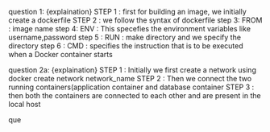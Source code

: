 question 1: {explaination}
STEP 1 : first for building an image, we initially create a dockerfile
STEP 2 : we follow the syntax of dockerfile
step 3: FROM : image name
step 4: ENV : This specefies the environment variables like username,password
step 5 : RUN : make directory and we specify the directory
step 6 : CMD : specifies the instruction that is to be executed when a Docker container starts

question 2a: {explaination}
STEP 1 : Initially we first create a network using docker create network network_name
STEP 2 : Then we connect the two running containers(application container and database container
STEP 3 : then both the containers are connected to each other and are present in the local host 

que
